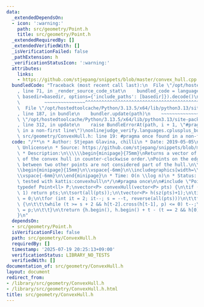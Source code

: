 ```yaml
---
data:
  _extendedDependsOn:
  - icon: ':warning:'
    path: src/geometry/Point.h
    title: src/geometry/Point.h
  _extendedRequiredBy: []
  _extendedVerifiedWith: []
  _isVerificationFailed: false
  _pathExtension: h
  _verificationStatusIcon: ':warning:'
  attributes:
    links:
    - https://github.com/stjepang/snippets/blob/master/convex_hull.cpp
  bundledCode: "Traceback (most recent call last):\n  File \"/opt/hostedtoolcache/Python/3.13.5/x64/lib/python3.13/site-packages/onlinejudge_verify/documentation/build.py\"\
    , line 71, in _render_source_code_stat\n    bundled_code = language.bundle(stat.path,\
    \ basedir=basedir, options={'include_paths': [basedir]}).decode()\n          \
    \         ~~~~~~~~~~~~~~~^^^^^^^^^^^^^^^^^^^^^^^^^^^^^^^^^^^^^^^^^^^^^^^^^^^^^^^^^^^^^^^^^^\n\
    \  File \"/opt/hostedtoolcache/Python/3.13.5/x64/lib/python3.13/site-packages/onlinejudge_verify/languages/cplusplus.py\"\
    , line 187, in bundle\n    bundler.update(path)\n    ~~~~~~~~~~~~~~^^^^^^\n  File\
    \ \"/opt/hostedtoolcache/Python/3.13.5/x64/lib/python3.13/site-packages/onlinejudge_verify/languages/cplusplus_bundle.py\"\
    , line 312, in update\n    raise BundleErrorAt(path, i + 1, \"#pragma once found\
    \ in a non-first line\")\nonlinejudge_verify.languages.cplusplus_bundle.BundleErrorAt:\
    \ src/geometry/ConvexHull.h: line 19: #pragma once found in a non-first line\n"
  code: "/**\n * Author: Stjepan Glavina, chilli\n * Date: 2019-05-05\n * License:\
    \ Unlicense\n * Source: https://github.com/stjepang/snippets/blob/master/convex_hull.cpp\n\
    \ * Description:\n\\\\\\begin{minipage}{75mm}\nReturns a vector of the points\
    \ of the convex hull in counter-clockwise order.\nPoints on the edge of the hull\
    \ between two other points are not considered part of the hull.\n\\end{minipage}\n\
    \\begin{minipage}{15mm}\n\\vspace{-6mm}\n\\includegraphics[width=\\textwidth]{content/geometry/ConvexHull}\n\
    \\vspace{-6mm}\n\\end{minipage}\n * Time: O(n \\log n)\n * Status: stress-tested,\
    \ tested with kattis:convexhull\n*/\n#pragma once\n\n#include \"Point.h\"\n\n\
    typedef Point<ll> P;\nvector<P> convexHull(vector<P> pts) {\n\tif (sz(pts) <=\
    \ 1) return pts;\n\tsort(all(pts));\n\tvector<P> h(sz(pts)+1);\n\tint s = 0, t\
    \ = 0;\n\tfor (int it = 2; it--; s = --t, reverse(all(pts)))\n\t\tfor (P p : pts)\
    \ {\n\t\t\twhile (t >= s + 2 && h[t-2].cross(h[t-1], p) <= 0) t--;\n\t\t\th[t++]\
    \ = p;\n\t\t}\n\treturn {h.begin(), h.begin() + t - (t == 2 && h[0] == h[1])};\n\
    }\n"
  dependsOn:
  - src/geometry/Point.h
  isVerificationFile: false
  path: src/geometry/ConvexHull.h
  requiredBy: []
  timestamp: '2025-07-19 20:25:13+09:00'
  verificationStatus: LIBRARY_NO_TESTS
  verifiedWith: []
documentation_of: src/geometry/ConvexHull.h
layout: document
redirect_from:
- /library/src/geometry/ConvexHull.h
- /library/src/geometry/ConvexHull.h.html
title: src/geometry/ConvexHull.h
---
```

